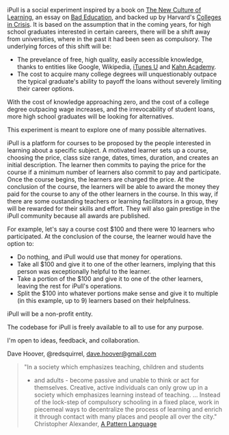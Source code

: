 iPull is a social experiment inspired by a book on [The New Culture of Learning][0], an essay on [Bad Education][1], and backed up by Harvard's [Colleges in Crisis][4]. It is based on the assumption that in the coming years, for high school graduates interested in certain careers, there will be a shift away from universities, where in the past it had been seen as compulsory. The underlying forces of this shift will be:

* The prevelance of free, high quality, easily accessible knowledge, thanks to entities like Google, Wikipedia, [iTunes U][5] and [Kahn Academy][2].
* The cost to acquire many college degrees will unquestionably outpace the typical graduate's ability to payoff the loans without severely limiting their career options.

With the cost of knowledge approaching zero, and the cost of a college degree outpacing wage increases, and the irrevocability of student loans, more high school graduates will be looking for alternatives.

This experiment is meant to explore one of many possible alternatives.

iPull is a platform for courses to be proposed by the people interested in learning about a specific subject. A motivated learner sets up a course, choosing the price, class size range, dates, times, duration, and creates an initial description. The learner then commits to paying the price for the course if a minimum number of learners also commit to pay and participate. Once the course begins, the learners are charged the price. At the conclusion of the course, the learners will be able to award the money they paid for the course to any of the other learners in the course. In this way, if there are some oustanding teachers or learning facilitators in a group, they will be rewarded for their skills and effort. They will also gain prestige in the iPull community because all awards are published.

For example, let's say a course cost $100 and there were 10 learners who participated. At the conclusion of the course, the learner would have the option to:

* Do nothing, and iPull would use that money for operations.
* Take all $100 and give it to one of the other learners, implying that this person was exceptionally helpful to the learner.
* Take a portion of the $100 and give it to one of the other learners, leaving the rest for iPull's operations.
* Split the $100 into whatever portions make sense and give it to multiple (in this example, up to 9) learners based on their helpfulness.

iPull will be a non-profit entity.

The codebase for iPull is freely available to all to use for any purpose.

I'm open to ideas, feedback, and collaboration.

Dave Hoover, @redsquirrel, dave.hoover@gmail.com

> "In a society which emphasizes teaching, children and students
> - and adults - become passive and unable to think or act for
> themselves. Creative, active individuals can only grow up in
> a society which emphasizes learning instead of teaching. ...
> Instead of the lock-step of compulsory schooling in a fixed place,
> work in piecemeal ways to decentralize the process of learning and
> enrich it through contact with many places and people all over the city."
> Christopher Alexander, [A Pattern Language][3]

[0]: http://www.newcultureoflearning.com
[1]: http://nplusonemag.com/bad-education
[2]: http://www.khanacademy.org
[3]: http://en.wikipedia.org/wiki/A_Pattern_Language
[4]: http://harvardmagazine.com/2011/07/colleges-in-crisis
[5]: http://www.apple.com/education/itunes-u/
